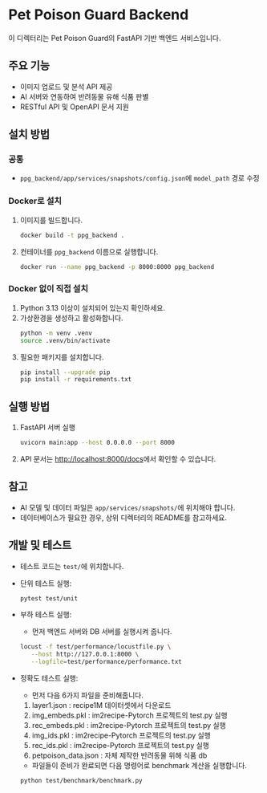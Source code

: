 # Pet Poison Guard Backend

이 디렉터리는 Pet Poison Guard의 FastAPI 기반 백엔드 서비스입니다.

## 주요 기능
- 이미지 업로드 및 분석 API 제공
- AI 서버와 연동하여 반려동물 유해 식품 판별
- RESTful API 및 OpenAPI 문서 지원

## 설치 방법 

### 공통

- `ppg_backend/app/services/snapshots/config.json`에 `model_path` 경로 수정

### Docker로 설치

1. 이미지를 빌드합니다.
    ```sh
    docker build -t ppg_backend .
    ```
2. 컨테이너를 `ppg_backend` 이름으로 실행합니다.
    ```sh
    docker run --name ppg_backend -p 8000:8000 ppg_backend
    ```

### Docker 없이 직접 설치

1. Python 3.13 이상이 설치되어 있는지 확인하세요.
2. 가상환경을 생성하고 활성화합니다.
   ```sh
   python -m venv .venv
   source .venv/bin/activate
   ```
3. 필요한 패키지를 설치합니다.
   ```sh
   pip install --upgrade pip
   pip install -r requirements.txt
   ```

## 실행 방법

1. FastAPI 서버 실행
   ```sh
   uvicorn main:app --host 0.0.0.0 --port 8000
   ```
2. API 문서는 [http://localhost:8000/docs](http://localhost:8000/docs)에서 확인할 수 있습니다.

## 참고
- AI 모델 및 데이터 파일은 `app/services/snapshots/`에 위치해야 합니다.
- 데이터베이스가 필요한 경우, 상위 디렉터리의 README를 참고하세요.

## 개발 및 테스트
- 테스트 코드는 `test/`에 위치합니다.
- 단위 테스트 실행:
   ```sh
   pytest test/unit
   ```

- 부하 테스트 실행:
   - 먼저 백엔드 서버와 DB 서버를 실행시켜 줍니다.
   ```sh
   locust -f test/performance/locustfile.py \
      --host http://127.0.0.1:8000 \
      --logfile=test/performance/performance.txt
   ```
- 정확도 테스트 실행:
   - 먼저 다음 6가지 파일을 준비해줍니다.
   1. layer1.json : recipe1M 데이터셋에서 다운로드
   2. img_embeds.pkl : im2recipe-Pytorch 프로젝트의 test.py 실행
   3. rec_embeds.pkl : im2recipe-Pytorch 프로젝트의 test.py 실행
   4. img_ids.pkl : im2recipe-Pytorch 프로젝트의 test.py 실행
   5. rec_ids.pkl : im2recipe-Pytorch 프로젝트의 test.py 실행
   6. petpoison_data.json : 자체 제작한 반려동물 위해 식품 db
   - 파일들이 준비가 완료되면 다음 명령어로 benchmark 계산을 실행합니다.
   ```sh
   python test/benchmark/benchmark.py
   ```
